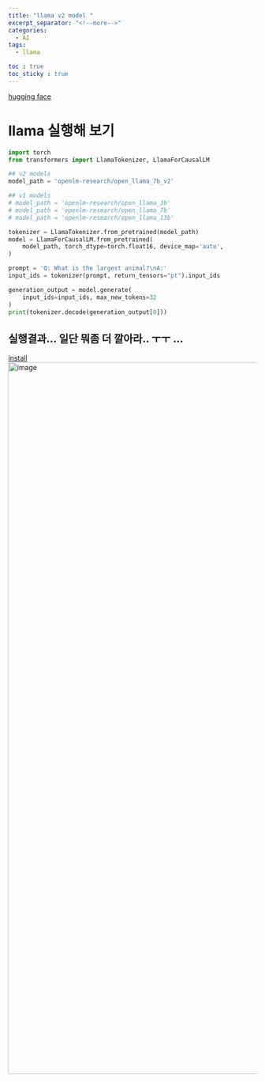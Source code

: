```yaml
---
title: "llama v2 model "
excerpt_separator: "<!--more-->"
categories:
  - AI
tags:
  - llama

toc : true
toc_sticky : true
---
```


[hugging face](https://huggingface.co/openlm-research/open_llama_7b_v2)   
# llama 실행해 보기

```python
import torch
from transformers import LlamaTokenizer, LlamaForCausalLM

## v2 models
model_path = 'openlm-research/open_llama_7b_v2'

## v1 models
# model_path = 'openlm-research/open_llama_3b'
# model_path = 'openlm-research/open_llama_7b'
# model_path = 'openlm-research/open_llama_13b'

tokenizer = LlamaTokenizer.from_pretrained(model_path)
model = LlamaForCausalLM.from_pretrained(
    model_path, torch_dtype=torch.float16, device_map='auto',
)

prompt = 'Q: What is the largest animal?\nA:'
input_ids = tokenizer(prompt, return_tensors="pt").input_ids

generation_output = model.generate(
    input_ids=input_ids, max_new_tokens=32
)
print(tokenizer.decode(generation_output[0]))

```

## 실행결과... 일단 뭐좀 더 깔아라.. ㅜㅜ ...
[install](https://github.com/google/sentencepiece#installation)   
<img width="1440" alt="image" src="https://github.com/younlea/younlea.github.io/assets/1435846/36450b1e-2743-49fe-b9ea-6d60a7d00141">



